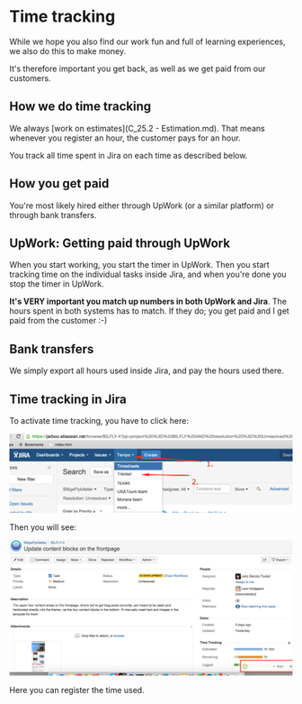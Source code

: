Time tracking
======

While we hope you also find our work fun and full of learning experiences, we also do this to make money.

It's therefore important you get back, as well as we get paid from our customers.

How we do time tracking
------

We always [work on estimates](C_25.2 - Estimation.md). That means whenever you register an hour, the customer pays for an hour.

You track all time spent in Jira on each time as described below.

How you get paid
------ 

You're most likely hired either through UpWork (or a similar platform) or through bank transfers.

UpWork: Getting paid through UpWork
-----

When you start working, you start the timer in UpWork. Then you start tracking time on the individual tasks inside Jira, and when you're done you stop the timer in UpWork.

**It's VERY important you match up numbers in both UpWork and Jira**. The hours spent in both systems has to match. If they do; you get paid and I get paid from the customer :-)

Bank transfers
-----

We simply export all hours used inside Jira, and pay the hours used there.

Time tracking in Jira
----

To activate time tracking, you have to click here:

![Task lifecycle](/images/jira_tracker_activation.png)

Then you will see:

![Task lifecycle](/images/jira_tracking_tool.png)

Here you can register the time used.

